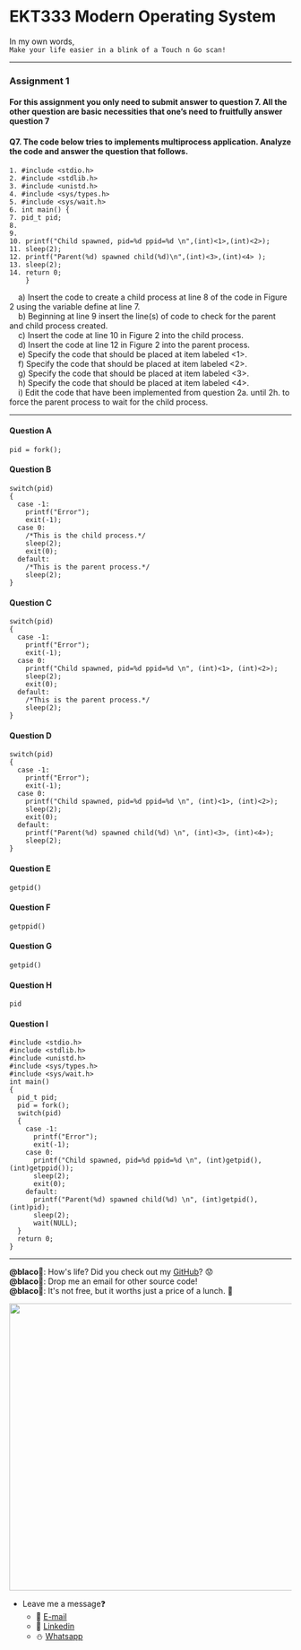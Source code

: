 # EKT333 Modern Operating System

In my own words,\
`Make your life easier in a blink of a Touch n Go scan!`

---
### Assignment 1
#### For this assignment you only need to submit answer to question 7. All the other question are basic necessities that one’s need to fruitfully answer question 7

#### Q7. The code below tries to implements multiprocess application. Analyze the code and answer the question that follows.

```
1. #include <stdio.h>
2. #include <stdlib.h>
3. #include <unistd.h>
4. #include <sys/types.h>
5. #include <sys/wait.h>
6. int main() {
7. pid_t pid;
8.
9.
10. printf("Child spawned, pid=%d ppid=%d \n",(int)<1>,(int)<2>);
11. sleep(2);
12. printf("Parent(%d) spawned child(%d)\n",(int)<3>,(int)<4> );
13. sleep(2);
14. return 0;
    }
```

&nbsp;&nbsp;&nbsp;&nbsp;a) Insert the code to create a child process at line 8 of the code in Figure 2 using the variable define at line 7.  
&nbsp;&nbsp;&nbsp;&nbsp;b) Beginning at line 9 insert the line(s) of code to check for the parent and child process created.  
&nbsp;&nbsp;&nbsp;&nbsp;c) Insert the code at line 10 in Figure 2 into the child process.  
&nbsp;&nbsp;&nbsp;&nbsp;d) Insert the code at line 12 in Figure 2 into the parent process.  
&nbsp;&nbsp;&nbsp;&nbsp;e) Specify the code that should be placed at item labeled <1>.  
&nbsp;&nbsp;&nbsp;&nbsp;f) Specify the code that should be placed at item labeled <2>.  
&nbsp;&nbsp;&nbsp;&nbsp;g) Specify the code that should be placed at item labeled <3>.  
&nbsp;&nbsp;&nbsp;&nbsp;h) Specify the code that should be placed at item labeled <4>.  
&nbsp;&nbsp;&nbsp;&nbsp;i) Edit the code that have been implemented from question 2a. until 2h. to force the parent process to wait for the child process.  

---

#### Question A
```
pid = fork();
```
#### Question B
```
switch(pid)
{
  case -1:
    printf("Error");
    exit(-1);
  case 0:
    /*This is the child process.*/
    sleep(2);
    exit(0);
  default:
    /*This is the parent process.*/
    sleep(2);
}
```
#### Question C
```
switch(pid)
{
  case -1:
    printf("Error");
    exit(-1);
  case 0:
    printf("Child spawned, pid=%d ppid=%d \n", (int)<1>, (int)<2>);
    sleep(2);
    exit(0);
  default:
    /*This is the parent process.*/
    sleep(2);
}
```
#### Question D
```
switch(pid)
{
  case -1:
    printf("Error");
    exit(-1);
  case 0:
    printf("Child spawned, pid=%d ppid=%d \n", (int)<1>, (int)<2>);
    sleep(2);
    exit(0);
  default:
    printf("Parent(%d) spawned child(%d) \n", (int)<3>, (int)<4>);
    sleep(2);
}
```
#### Question E
```
getpid()
```
#### Question F
```
getppid()
```
#### Question G
```
getpid()
```
#### Question H
```
pid
```
#### Question I
```
#include <stdio.h>
#include <stdlib.h>
#include <unistd.h>
#include <sys/types.h>
#include <sys/wait.h>
int main()
{
  pid_t pid;
  pid = fork();
  switch(pid)
  {
    case -1:
      printf("Error");
      exit(-1);
    case 0:
      printf("Child spawned, pid=%d ppid=%d \n", (int)getpid(), (int)getppid());
      sleep(2);
      exit(0);
    default:
      printf("Parent(%d) spawned child(%d) \n", (int)getpid(), (int)pid);
      sleep(2);
      wait(NULL);
  }
  return 0;
}
```

---

**@blaco**:hugs:: How's life? Did you check out my [GitHub](https://github.com/e-hong-w/)? :worried:  
**@blaco**:hugs:: Drop me an email for other source code!  
**@blaco**:hugs:: It's not free, but it worths just a price of a lunch. :shallow_pan_of_food:  

<p>
  <img width="512" src="https://user-images.githubusercontent.com/68590570/113911631-c52ca900-980c-11eb-8946-19ce84f84c40.png">
</p>

- Leave me a message:question:
  - :beer: [E-mail](mailto:ehong.w@gmail.com?subject=[GitHub]%20Problem%20Description)
  - :basket: [Linkedin](https://www.linkedin.com/in/ehong-w/)
  - :snowman: [Whatsapp]()
